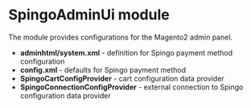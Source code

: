 # SpingoAdminUi module

The module provides configurations for the Magento2 admin panel.

* **adminhtml/system.xml** - definition for Spingo payment method configuration
* **config.xml** - defaults for Spingo payment method
* **SpingoCartConfigProvider** - cart configuration data provider
* **SpingoConnectionConfigProvider** - external connection to Spingo configuration data provider

